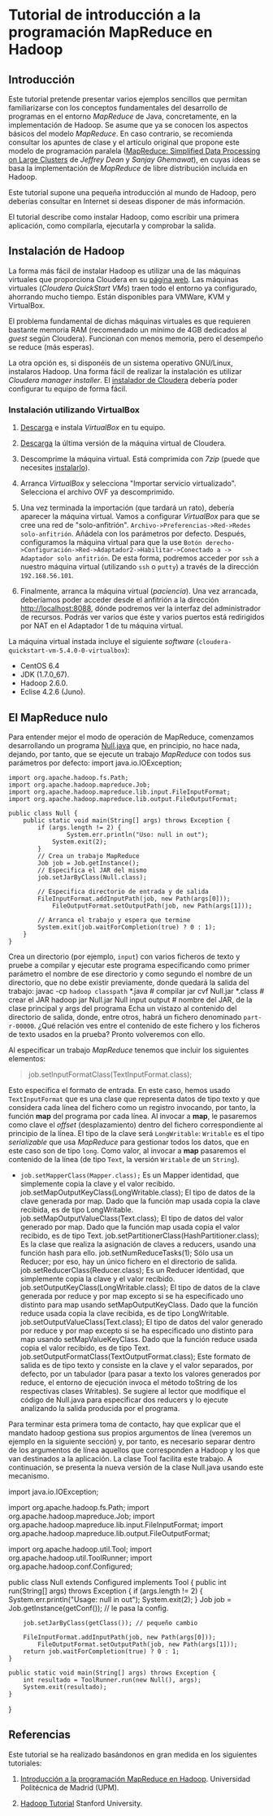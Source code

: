 # Tutorial de introducción a la programación MapReduce en Hadoop
## Introducción
Este tutorial pretende presentar varios ejemplos sencillos que permitan familiarizarse con los conceptos fundamentales del desarrollo de programas en el entorno *MapReduce* de Java, concretamente, en la implementación de Hadoop. Se asume que ya se conocen los aspectos básicos del modelo *MapReduce*. En caso contrario, se recomienda consultar los apuntes de clase y el artículo original que propone este modelo de programación paralela ([MapReduce: Simplified Data Processing on Large Clusters](http://static.googleusercontent.com/media/research.google.com/es//archive/mapreduce-osdi04.pdf) de *Jeffrey Dean* y *Sanjay Ghemawat*), en cuyas ideas se basa la implementación de *MapReduce* de libre distribución incluida en Hadoop.

Este tutorial supone una pequeña introducción al mundo de Hadoop, pero deberías consultar en Internet si deseas disponer de más información.

El tutorial describe como instalar Hadoop, como escribir una primera aplicación, como compilarla, ejecutarla y comprobar la salida.

## Instalación de Hadoop

La forma más fácil de instalar Hadoop es utilizar una de las máquinas virtuales que proporciona Cloudera en su [página web](http://www.cloudera.com/content/cloudera/en/documentation/core/latest/topics/cloudera_quickstart_vm.html). Las máquinas virtuales (*Cloudera QuickStart VMs*) traen todo el entorno ya configurado, ahorrando mucho tiempo. Están disponibles para VMWare, KVM y VirtualBox.

El problema fundamental de dichas máquinas virtuales es que requieren bastante memoria RAM (recomendado un mínimo de 4GB dedicados al *guest* según Cloudera). Funcionan con menos memoria, pero el desempeño se reduce (más esperas).

La otra opción es, si disponéis de un sistema operativo GNU/Linux, instalaros Hadoop. Una forma fácil de realizar la instalación es utilizar *Cloudera manager installer*. El [instalador de Cloudera](http://archive.cloudera.com/cm5/installer/latest/cloudera-manager-installer.bin) debería poder configurar tu equipo de forma fácil.

### Instalación utilizando VirtualBox

1. [Descarga](https://www.virtualbox.org/wiki/Downloads) e instala *VirtualBox* en tu equipo.

2. [Descarga](http://www.cloudera.com/content/cloudera/en/documentation/core/latest/topics/cloudera_quickstart_vm.html) la última versión de la máquina virtual de Cloudera.

3. Descomprime la máquina virtual. Está comprimida con *7zip* (puede que necesites [instalarlo](http://www.7-zip.org/)).

4. Arranca *VirtualBox* y selecciona "Importar servicio virtualizado". Selecciona el archivo OVF ya descomprimido.

5. Una vez terminada la importación (que tardará un rato), debería aparecer la máquina virtual. Vamos a configurar *VirtualBox* para que se cree una red de "solo-anfitrión". `Archivo->Preferencias->Red->Redes solo-anfitrión`. Añádela con los parámetros por defecto. Después, configuramos la máquina virtual para que la use `Botón derecho->Configuración->Red->Adaptador2->Habilitar->Conectado a -> Adaptador solo anfitrión`. De esta forma, podremos acceder por `ssh` a nuestro máquina virtual (utilizando `ssh` o `putty`) a través de la dirección `192.168.56.101`. 

6. Finalmente, arranca la máquina virtual (*paciencia*). Una vez arrancada, deberíamos poder acceder desde el anfitrión a la dirección [http://localhost:8088](http://localhost:8088), dónde podremos ver la interfaz del administrador de recursos. Podrás ver varios que éste y varios puertos está redirigidos por NAT en el Adaptador 1 de tu máquina virtual.

La máquina virtual instada incluye el siguiente *software* (`cloudera-quickstart-vm-5.4.0-0-virtualbox`):

- CentOS 6.4
- JDK (1.7.0_67).
- Hadoop 2.6.0.
- Eclise 4.2.6 (Juno).

## El MapReduce nulo

Para entender mejor el modo de operación de MapReduce, comenzamos desarrollando un programa [Null.java](Null.java) que, en principio, no hace nada, dejando, por tanto, que se ejecute un trabajo *MapReduce* con todos sus parámetros por defecto:
    import java.io.IOException;
    
    import org.apache.hadoop.fs.Path;
    import org.apache.hadoop.mapreduce.Job;
    import org.apache.hadoop.mapreduce.lib.input.FileInputFormat;
    import org.apache.hadoop.mapreduce.lib.output.FileOutputFormat;
    
    public class Null {
    	public static void main(String[] args) throws Exception {
    		if (args.length != 2) {
          			System.err.println("Uso: null in out");
    			System.exit(2);
    		}
    		// Crea un trabajo MapReduce
    		Job job = Job.getInstance(); 
    		// Especifica el JAR del mismo
    		job.setJarByClass(Null.class);
    
    		// Especifica directorio de entrada y de salida
    		FileInputFormat.addInputPath(job, new Path(args[0]));
        		FileOutputFormat.setOutputPath(job, new Path(args[1]));
    
    		// Arranca el trabajo y espera que termine
    		System.exit(job.waitForCompletion(true) ? 0 : 1);
    	}
    }
Crea un directorio (por ejemplo, `input`) con varios ficheros de texto y pruebe a compilar y ejecutar este programa especificando como primer parámetro el nombre de ese directorio y como segundo el nombre de un directorio, que no debe existir previamente, donde quedará la salida del trabajo:
    javac  -cp `hadoop classpath` *.java  # compilar
    jar cvf Null.jar *.class # crear el JAR
    hadoop jar Null.jar Null input output # nombre del JAR, de la clase principal y args del programa
Echa un vistazo al contenido del directorio de salida, donde, entre otros, habrá un fichero denominado `part-r-00000`. ¿Qué relación ves entre el contenido de este fichero y los ficheros de texto usados en la prueba? Pronto volveremos con ello.

Al especificar un trabajo *MapReduce* tenemos que incluir los siguientes elementos:

> job.setInputFormatClass(TextInputFormat.class);

Esto especifica el formato de entrada. En este caso, hemos usado `TextInputFormat` que es una clase que representa datos de tipo texto y que considera cada línea del fichero como un registro invocando, por tanto, la función **map** del programa por cada línea. Al invocar a **map**, le pasaremos como clave el *offset* (desplazamiento) dentro del fichero correspondiente al principio de la línea. El tipo de la clave será `LongWritable`: `Writable` es el tipo *serializable* que usa *MapReduce* para gestionar todos los datos, que en este caso son de tipo `long`. Como valor, al invocar a **map** pasaremos el contenido de la línea (de tipo `Text`, la versión `Writable` de un `String`).
- `job.setMapperClass(Mapper.class);`
Es un Mapper identidad, que simplemente copia la clave y el valor recibido.
job.setMapOutputKeyClass(LongWritable.class);
El tipo de datos de la clave generada por map. Dado que la función map usada copia la clave recibida, es de tipo LongWritable.
job.setMapOutputValueClass(Text.class);
El tipo de datos del valor generado por map. Dado que la función map usada copia el valor recibido, es de tipo Text.
job.setPartitionerClass(HashPartitioner.class);
Es la clase que realiza la asignación de claves a reducers, usando una función hash para ello.
job.setNumReduceTasks(1);
Sólo usa un Reducer; por eso, hay un único fichero en el directorio de salida.
job.setReducerClass(Reducer.class);
Es un Reducer identidad, que simplemente copia la clave y el valor recibido.
job.setOutputKeyClass(LongWritable.class);
El tipo de datos de la clave generada por reduce y por map excepto si se ha especificado uno distinto para map usando setMapOutputKeyClass. Dado que la función reduce usada copia la clave recibida, es de tipo LongWritable.
job.setOutputValueClass(Text.class);
El tipo de datos del valor generado por reduce y por map excepto si se ha especificado uno distinto para map usando setMapValueKeyClass. Dado que la función reduce usada copia el valor recibido, es de tipo Text.
job.setOutputFormatClass(TextOutputFormat.class);
Este formato de salida es de tipo texto y consiste en la clave y el valor separados, por defecto, por un tabulador (para pasar a texto los valores generados por reduce, el entorno de ejecución invoca el método toString de los respectivas clases Writables).
Se sugiere al lector que modifique el código de Null.java para especificar dos reducers y lo ejecute analizando la salida producida por el programa.

Para terminar esta primera toma de contacto, hay que explicar que el mandato hadoop gestiona sus propios argumentos de línea (veremos un ejemplo en la siguiente sección) y, por tanto, es necesario separar dentro de los argumentos de línea aquellos que corresponden a Hadoop y los que van destinados a la aplicación. La clase Tool facilita este trabajo. A continuación, se presenta la nueva versión de la clase Null.java usando este mecanismo.

import java.io.IOException;

import org.apache.hadoop.fs.Path;
import org.apache.hadoop.mapreduce.Job;
import org.apache.hadoop.mapreduce.lib.input.FileInputFormat;
import org.apache.hadoop.mapreduce.lib.output.FileOutputFormat;

import org.apache.hadoop.util.Tool;
import org.apache.hadoop.util.ToolRunner;
import org.apache.hadoop.conf.Configured;

public class Null extends Configured implements Tool {
	public int run(String[] args) throws Exception {
		if (args.length != 2) {
      			System.err.println("Usage: null in out");
			System.exit(2);
		}
                Job job = Job.getInstance(getConf()); // le pasa la config.

		job.setJarByClass(getClass()); // pequeño cambio

		FileInputFormat.addInputPath(job, new Path(args[0]));
    		FileOutputFormat.setOutputPath(job, new Path(args[1]));
		return job.waitForCompletion(true) ? 0 : 1;
	}

	public static void main(String[] args) throws Exception {
		int resultado = ToolRunner.run(new Null(), args);
		System.exit(resultado);
	}
}


## Referencias
Este tutorial se ha realizado basándonos en gran medida en los siguientes tutoriales:

1. [Introducción a la programación MapReduce en Hadoop](http://laurel.datsi.fi.upm.es/docencia/asignaturas/ppd). Universidad Politécnica de Madrid (UPM).

2. [Hadoop Tutorial](http://web.stanford.edu/class/cs246/homeworks/tutorial.pdf) Stanford University.

